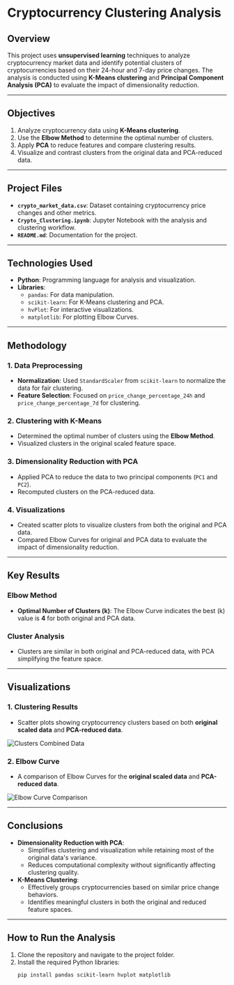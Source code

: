 # Cryptocurrency Clustering Analysis

## Overview
This project uses **unsupervised learning** techniques to analyze cryptocurrency market data and identify potential clusters of cryptocurrencies based on their 24-hour and 7-day price changes. The analysis is conducted using **K-Means clustering** and **Principal Component Analysis (PCA)** to evaluate the impact of dimensionality reduction.

---

## Objectives
1. Analyze cryptocurrency data using **K-Means clustering**.
2. Use the **Elbow Method** to determine the optimal number of clusters.
3. Apply **PCA** to reduce features and compare clustering results.
4. Visualize and contrast clusters from the original data and PCA-reduced data.

---

## Project Files
- **`crypto_market_data.csv`**: Dataset containing cryptocurrency price changes and other metrics.
- **`Crypto_Clustering.ipynb`**: Jupyter Notebook with the analysis and clustering workflow.
- **`README.md`**: Documentation for the project.

---

## Technologies Used
- **Python**: Programming language for analysis and visualization.
- **Libraries**:
  - `pandas`: For data manipulation.
  - `scikit-learn`: For K-Means clustering and PCA.
  - `hvPlot`: For interactive visualizations.
  - `matplotlib`: For plotting Elbow Curves.

---

## Methodology

### 1. Data Preprocessing
- **Normalization**: Used `StandardScaler` from `scikit-learn` to normalize the data for fair clustering.
- **Feature Selection**: Focused on `price_change_percentage_24h` and `price_change_percentage_7d` for clustering.

### 2. Clustering with K-Means
- Determined the optimal number of clusters using the **Elbow Method**.
- Visualized clusters in the original scaled feature space.

### 3. Dimensionality Reduction with PCA
- Applied PCA to reduce the data to two principal components (`PC1` and `PC2`).
- Recomputed clusters on the PCA-reduced data.

### 4. Visualizations
- Created scatter plots to visualize clusters from both the original and PCA data.
- Compared Elbow Curves for original and PCA data to evaluate the impact of dimensionality reduction.

---

## Key Results

### Elbow Method
- **Optimal Number of Clusters (k)**: The Elbow Curve indicates the best \(k\) value is **4** for both original and PCA data.

### Cluster Analysis
- Clusters are similar in both original and PCA-reduced data, with PCA simplifying the feature space.

---

## Visualizations
### 1. Clustering Results
- Scatter plots showing cryptocurrency clusters based on both **original scaled data** and **PCA-reduced data**.

![Clusters Combined Data](Screenshot.png)

### 2. Elbow Curve
- A comparison of Elbow Curves for the **original scaled data** and **PCA-reduced data**.

![Elbow Curve Comparison](ElbowCurve.png)

---

## Conclusions
- **Dimensionality Reduction with PCA**:
  - Simplifies clustering and visualization while retaining most of the original data's variance.
  - Reduces computational complexity without significantly affecting clustering quality.
- **K-Means Clustering**:
  - Effectively groups cryptocurrencies based on similar price change behaviors.
  - Identifies meaningful clusters in both the original and reduced feature spaces.

---

## How to Run the Analysis
1. Clone the repository and navigate to the project folder.
2. Install the required Python libraries:
   ```bash
   pip install pandas scikit-learn hvplot matplotlib
